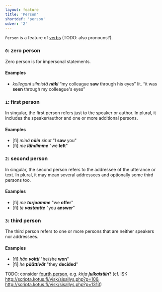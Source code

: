 ```yaml
---
layout: feature
title: 'Person'
shortdef: 'person'
udver: '2'
---
```


`Person` is a feature of [verbs](u-pos/VERB) (TODO: also pronouns?).

### <a name="0">`0`</a>: zero person

Zero person is for impersonal statements.

#### Examples

* _kollegani silmistä <b>näki</b>_ “my colleague <b>saw</b> through his eyes” lit. “it was <b>seen</b> through my colleague's eyes”

### <a name="1">`1`</a>: first person

In singular, the first person refers just to the speaker or author.
In plural, it includes the speaker/author and one or more additional
persons.

#### Examples

* [fi] _minä <b>näin</b> sinut_ "I <b>saw</b> you"
* [fi] _me <b>lähdimme</b>_ "we <b>left</b>"

### <a name="2">`2`</a>: second person

In singular, the second person refers to the addressee of the utterance
or text. In plural, it may mean several addressees and optionally some
third persons too.

#### Examples

* [fi] _me <b>tarjoamme</b>_ "we <b>offer</b>"
* [fi] _te <b>vastaatte</b>_ "you <b>answer</b>"

### <a name="3">`3`</a>: third person

The third person refers to one or more persons that are neither speakers
nor addressees.

#### Examples

* [fi] _hän <b>voitti</b>_ "he/she <b>won</b>"
* [fi] _he <b>päättivät</b>_ "they <b>decided</b>"

TODO: consider [fourth person](http://en.wikipedia.org/wiki/Voice_(grammar)#The_fourth_person_in_Baltic-Finnic_languages), e.g. _kirja **julkaistiin**_? (cf. ISK <http://scripta.kotus.fi/visk/sisallys.php?p=106>, <http://scripta.kotus.fi/visk/sisallys.php?p=1313>)
<!-- Interlanguage links updated Po 11. listopadu 2024, 20:09:56 CET -->
